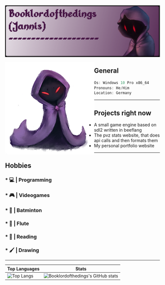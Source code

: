 ![The Booklordofthedings banner](https://github.com/Booklordofthedings/Booklordofthedings/blob/main/githubprofileheader.png)

<img align="left" height="300px" src="https://github.com/Booklordofthedings/Booklordofthedings/blob/main/tiny_book2.png">

## General
```csharp
Os: Windows 10 Pro x86_64
Pronouns: He/Him
Location: Germany
```

---
  
## Projects right now
- A small game engine based on sdl2 written in beeflang
- The pvz stats website, that does api calls and then formats them
- My personal portfolio website  

---

## Hobbies
### * 💻 | Programming
### * 🎮 | Videogames
### * 🏸 | Batminton
### * 🎼 | Flute
### * 📕 | Reading
### * 🖌 | Drawing

---
  
Top Languages | Stats  
---|---  
![Top Langs](https://github-readme-stats.vercel.app/api/top-langs/?username=Booklordofthedings&show_icons=true&theme=radical) | ![Booklordofthedings's GitHub stats](https://github-readme-stats.vercel.app/api?username=Booklordofthedings&show_icons=true&theme=radical)
